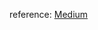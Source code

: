 reference: 
[Medium](https://medium.com/django-unleashed/configuring-smtp-server-in-django-a-comprehensive-guide-91810a2bca3f)